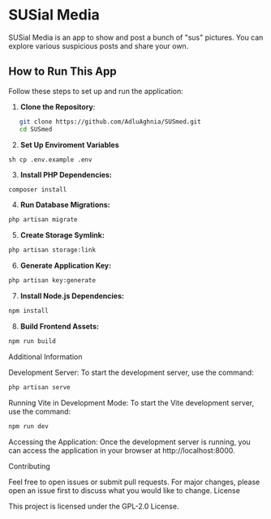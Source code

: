 # SUSial Media

SUSial Media is an app to show and post a bunch of "sus" pictures. You can explore various suspicious posts and share your own.

## How to Run This App

Follow these steps to set up and run the application:

1. **Clone the Repository**:
```sh
   git clone https://github.com/AdluAghnia/SUSmed.git
   cd SUSmed
```

2. **Set Up Enviroment Variables**
```
sh cp .env.example .env
```

3. **Install PHP Dependencies:**
```sh
composer install
```

4. **Run Database Migrations:**
```sh
php artisan migrate
```

5. **Create Storage Symlink:**

```sh
php artisan storage:link
```

6. **Generate Application Key:**

```sh
php artisan key:generate
```

7. **Install Node.js Dependencies:**
```sh
npm install
```

8. **Build Frontend Assets:**

```sh
npm run build
```
Additional Information

Development Server: To start the development server, use the command:
```sh
php artisan serve
```
Running Vite in Development Mode: To start the Vite development server, use the command:
```sh
npm run dev
```
Accessing the Application: Once the development server is running, you can access the application in your browser at http://localhost:8000.

Contributing

Feel free to open issues or submit pull requests. For major changes, please open an issue first to discuss what you would like to change.
License

This project is licensed under the GPL-2.0 License.
